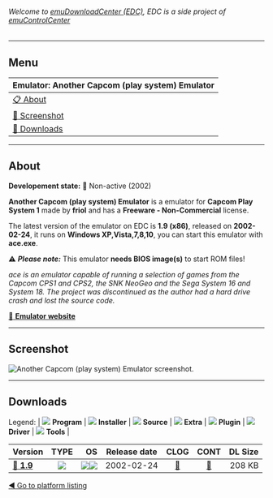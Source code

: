###### Welcome to [emuDownloadCenter (EDC)](https://github.com/PhoenixInteractiveNL/emuDownloadCenter/wiki/), EDC is a side project of [emuControlCenter](https://github.com/PhoenixInteractiveNL/emuControlCenter/wiki/)
***
## Menu
| **Emulator: Another Capcom (play system) Emulator** |
|:---------|
| [:clipboard: About](#about) |
| [:sunrise: Screenshot](#screenshot) |
| [:floppy_disk: Downloads](#downloads) |
***
## About
**Developement state:** :red_circle: Non-active (2002)

**Another Capcom (play system) Emulator** is a emulator for **Capcom Play System 1** made by **friol** and has a **Freeware - Non-Commercial** license.

The latest version of the emulator on EDC is **1.9 (x86)**, released on **2002-02-24**, it runs on **Windows XP,Vista,7,8,10**, you can start this emulator with **ace.exe**.

:warning: _**Please note:**_ This emulator **needs BIOS image(s)** to start ROM files!

_ace is an emulator capable of running a selection of games from the Capcom CPS1 and CPS2, the SNK NeoGeo and the Sega System 16 and System 18. The project was discontinued as the author had a hard drive crash and lost the source code._

[:link: **Emulator website**](http://ace.emuunlim.com/)
***
## Screenshot
![](https://raw.githubusercontent.com/PhoenixInteractiveNL/emuDownloadCenter/master/hooks/ace/emulator_screen_01.jpg "Another Capcom (play system) Emulator screenshot.")
***
## Downloads
Legend:
| ![](https://raw.githubusercontent.com/wiki/PhoenixInteractiveNL/emuDownloadCenter/images_misc/icon_program_24.png) **Program** | 
![](https://raw.githubusercontent.com/wiki/PhoenixInteractiveNL/emuDownloadCenter/images_misc/icon_installer_24.png) **Installer** | 
![](https://raw.githubusercontent.com/wiki/PhoenixInteractiveNL/emuDownloadCenter/images_misc/icon_source_code_24.png) **Source** | 
![](https://raw.githubusercontent.com/wiki/PhoenixInteractiveNL/emuDownloadCenter/images_misc/icon_extra_24.png) **Extra** | 
![](https://raw.githubusercontent.com/wiki/PhoenixInteractiveNL/emuDownloadCenter/images_misc/icon_plugin_24.png) **Plugin** | 
![](https://raw.githubusercontent.com/wiki/PhoenixInteractiveNL/emuDownloadCenter/images_misc/icon_driver_24.png) **Driver** | 
![](https://raw.githubusercontent.com/wiki/PhoenixInteractiveNL/emuDownloadCenter/images_misc/icon_tool_24.png) **Tools** | 
 
| Version | TYPE | OS | Release date | CLOG | CONT | DL Size |
|:--------|:----:|---:|:------------:|:----:|:----:|--------:|
| [:floppy_disk: **1.9**](https://github.com/PhoenixInteractiveNL/edc-repo0003/raw/master/ace/1.9.7z) | ![](https://raw.githubusercontent.com/wiki/PhoenixInteractiveNL/emuDownloadCenter/images_misc/icon_program_24.png) | ![](https://raw.githubusercontent.com/wiki/PhoenixInteractiveNL/emuDownloadCenter/images_misc/logo_windows_24.png)![](https://raw.githubusercontent.com/wiki/PhoenixInteractiveNL/emuDownloadCenter/images_misc/icon_32-bit_24.png) | 2002-02-24 | [:page_facing_up:](https://github.com/PhoenixInteractiveNL/edc-repo0003/blob/master/ace/1.9_changelog.txt) | [:mag_right:](https://github.com/PhoenixInteractiveNL/edc-repo0003/blob/master/ace/1.9_contents.txt) | 208 KB |

[:arrow_backward: Go to platform listing](https://github.com/PhoenixInteractiveNL/emuDownloadCenter/wiki/EDC-Platform-List)
